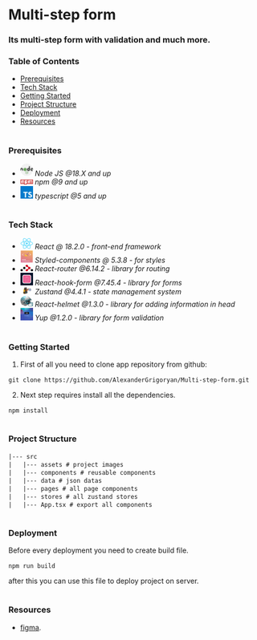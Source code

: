 # Multi-step form

### Its multi-step form with validation and much more.

### Table of Contents

- [Prerequisites](#Prerequisites)
- [Tech Stack](#Tech-Stack)
- [Getting Started](#Getting-Started)
- [Project Structure](#Project-Structure)
- [Deployment](#Deployment)
- [Resources](#Resources)

#

### Prerequisites

- <img src="readme/nodejs.png" width="25" style="top: 8px" /> _Node JS @18.X and up_
- <img src="readme/npm.png" width="25" style="top: 8px" /> _npm @9 and up_
- <img src="readme/typescript.png" width="25" style="top: 8px" /> _typescript @5 and up_

#

### Tech Stack

- <img src="readme/react.png" width="25" style="top: 8px" /> _React @ 18.2.0 - front-end framework_
- <img src="readme/styled-components.png" width="25" style="top: 8px"/> _Styled-components @ 5.3.8 - for styles_
- <img src="readme/react-router.png" width="25" style="top: 8px" /> _React-router @6.14.2 - library for routing_
- <img src="readme/react-hook-form.png" width="25" style="top: 8px" /> _React-hook-form @7.45.4 - library for forms_
- <img src="readme/zustand.png" width="25" style="top: 8px" /> _Zustand @4.4.1 - state management system_
- <img src="readme/react-helmet.jpeg" width="25" style="top: 8px" /> _React-helmet @1.3.0 - library for adding information in head_
- <img src="readme/yup.jpeg" width="25" style="top: 8px" /> _Yup @1.2.0 - library for form validation_

#

### Getting Started

1. First of all you need to clone app repository from github:

```
git clone https://github.com/AlexanderGrigoryan/Multi-step-form.git
```

2. Next step requires install all the dependencies.

```
npm install
```

#

### Project Structure

```
|--- src
|   |--- assets # project images
|   |--- components # reusable components
|   |--- data # json datas
|   |--- pages # all page components
|   |--- stores # all zustand stores
|   |--- App.tsx # export all components
```

#

### Deployment

Before every deployment you need to create build file.

```
npm run build
```

after this you can use this file to deploy project on server.

#

### Resources

- [figma](https://www.figma.com/file/3gmtUBDXz8zQG2FsiVSkad/multi-step-form?type=design&node-id=0-1459&mode=design&t=nD8O4JuXAeGRtglw-0).

